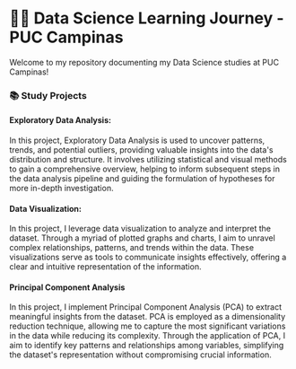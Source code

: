 # 🚀✨ Data Science Learning Journey - PUC Campinas 

Welcome to my repository documenting my Data Science studies at PUC Campinas! 

### 📚 Study Projects

#### Exploratory Data Analysis:
In this project, Exploratory Data Analysis is used to uncover patterns, trends, and potential outliers, providing valuable insights into the data's distribution and structure. It involves utilizing statistical and visual methods to gain a comprehensive overview, helping to inform subsequent steps in the data analysis pipeline and guiding the formulation of hypotheses for more in-depth investigation.

#### Data Visualization:
In this project, I leverage data visualization to analyze and interpret the dataset. Through a myriad of plotted graphs and charts, I aim to unravel complex relationships, patterns, and trends within the data. These visualizations serve as tools to communicate insights effectively, offering a clear and intuitive representation of the information.

#### Principal Component Analysis
In this project, I implement Principal Component Analysis (PCA) to extract meaningful insights from the dataset. PCA is employed as a dimensionality reduction technique, allowing me to capture the most significant variations in the data while reducing its complexity. Through the application of PCA, I aim to identify key patterns and relationships among variables, simplifying the dataset's representation without compromising crucial information.
 
